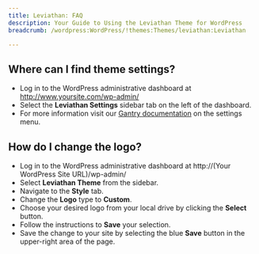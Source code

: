 ```yaml
---
title: Leviathan: FAQ
description: Your Guide to Using the Leviathan Theme for WordPress
breadcrumb: /wordpress:WordPress/!themes:Themes/leviathan:Leviathan

---
```


Where can I find theme settings?
-----
* Log in to the WordPress administrative dashboard at http://www.yoursite.com/wp-admin/
* Select the **Leviathan Settings** sidebar tab on the left of the dashboard.
* For more information visit our [Gantry documentation](http://docs.gantry.org/gantry4/configure) on the settings menu.

How do I change the logo?
-----

* Log in to the WordPress administrative dashboard at http://(Your WordPress Site URL)/wp-admin/
* Select **Leviathan Theme** from the sidebar.
* Navigate to the **Style** tab.
* Change the **Logo** type to **Custom**.
* Choose your desired logo from your local drive by clicking the **Select** button.
* Follow the instructions to **Save** your selection.
* Save the change to your site by selecting the blue **Save** button in the upper-right area of the page.

[gantry]: http://docs.gantry.org/gantry4/configure